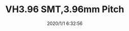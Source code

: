 ﻿---
layout: post 
title: VH3.96 SMT,3.96mm Pitch
tags: VH3.96 WF
categories: housing-terminal
overview: This small, field-proven connector for PC boards is reliable and has a large current carrying capacity. It can be used with a wide variety of signal, power supply, and output circuits that appear in consumer electronic products.
series: VH
part_number: S2B-VH
thumb_img: static/202006/224-thumb-20200626144037.jpg
image: static/202006/224-20200626144037.jpg
date: 2020/1/1 6:32:56
---



